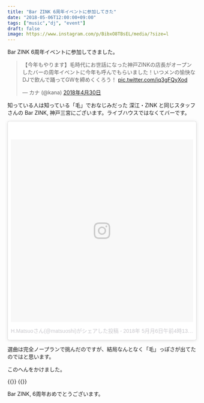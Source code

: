 ```yaml
---
title: "Bar ZINK 6周年イベントに参加してきた"
date: "2018-05-06T12:00:00+09:00"
tags: ["music","dj", "event"]
draft: false
image: https://www.instagram.com/p/BibxO8TBsEL/media/?size=l
---
```


Bar ZINK 6周年イベントに参加してきました。

<blockquote class="twitter-tweet" data-lang="ja"><p lang="ja" dir="ltr">【今年もやります】毛時代にお世話になった神戸ZINKの店長がオープンしたバーの周年イベントに今年も呼んでもらいました！いつメンの愉快なDJで飲んで踊ってGWを締めくくろう！ <a href="https://t.co/iq3gFQyXod">pic.twitter.com/iq3gFQyXod</a></p>&mdash; カナ (@kana) <a href="https://twitter.com/kana/status/990775126437257222?ref_src=twsrc%5Etfw">2018年4月30日</a></blockquote>
<script async src="https://platform.twitter.com/widgets.js" charset="utf-8"></script>

知っている人は知っている「毛」でおなじみだった 深江・ZINK と同じスタッフさんの Bar ZINK, 神戸三宮にございます。ライブハウスではなくてバーです。

<blockquote class="instagram-media" data-instgrm-permalink="https://www.instagram.com/p/BibxO8TBsEL/" data-instgrm-version="8" style=" background:#FFF; border:0; border-radius:3px; box-shadow:0 0 1px 0 rgba(0,0,0,0.5),0 1px 10px 0 rgba(0,0,0,0.15); margin: 1px; max-width:658px; padding:0; width:99.375%; width:-webkit-calc(100% - 2px); width:calc(100% - 2px);"><div style="padding:8px;"> <div style=" background:#F8F8F8; line-height:0; margin-top:40px; padding:50.0% 0; text-align:center; width:100%;"> <div style=" background:url(data:image/png;base64,iVBORw0KGgoAAAANSUhEUgAAACwAAAAsCAMAAAApWqozAAAABGdBTUEAALGPC/xhBQAAAAFzUkdCAK7OHOkAAAAMUExURczMzPf399fX1+bm5mzY9AMAAADiSURBVDjLvZXbEsMgCES5/P8/t9FuRVCRmU73JWlzosgSIIZURCjo/ad+EQJJB4Hv8BFt+IDpQoCx1wjOSBFhh2XssxEIYn3ulI/6MNReE07UIWJEv8UEOWDS88LY97kqyTliJKKtuYBbruAyVh5wOHiXmpi5we58Ek028czwyuQdLKPG1Bkb4NnM+VeAnfHqn1k4+GPT6uGQcvu2h2OVuIf/gWUFyy8OWEpdyZSa3aVCqpVoVvzZZ2VTnn2wU8qzVjDDetO90GSy9mVLqtgYSy231MxrY6I2gGqjrTY0L8fxCxfCBbhWrsYYAAAAAElFTkSuQmCC); display:block; height:44px; margin:0 auto -44px; position:relative; top:-22px; width:44px;"></div></div><p style=" color:#c9c8cd; font-family:Arial,sans-serif; font-size:14px; line-height:17px; margin-bottom:0; margin-top:8px; overflow:hidden; padding:8px 0 7px; text-align:center; text-overflow:ellipsis; white-space:nowrap;"><a href="https://www.instagram.com/p/BibxO8TBsEL/" style=" color:#c9c8cd; font-family:Arial,sans-serif; font-size:14px; font-style:normal; font-weight:normal; line-height:17px; text-decoration:none;" target="_blank">H.Matsuoさん(@matsuoshi)がシェアした投稿</a> - <time style=" font-family:Arial,sans-serif; font-size:14px; line-height:17px;" datetime="2018-05-06T11:13:21+00:00">2018年 5月月6日午前4時13分PDT</time></p></div></blockquote> <script async defer src="//www.instagram.com/embed.js"></script>

選曲は完全ノープランで挑んだのですが、結局なんとなく「毛」っぽさが出てたのではと思います。

このへんをかけました。

{{<youtube src="naHqy-dA9QY" title="KAKATO - AH">}}
{{<youtube src="MTSr8GUsZ-I" title="Toro y Moi - Mirage">}}

Bar ZINK, 6周年おめでとうございます。
